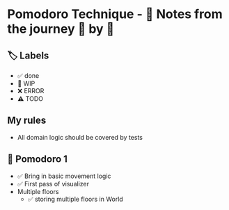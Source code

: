 # Pomodoro Technique - 📝 Notes from the journey 🍅 by 🍅

## 🏷️ Labels

- ✅ done
- 🚧 WIP
- ❌ ERROR
- ⚠️ TODO

## My rules

- All domain logic should be covered by tests

## 🍅 Pomodoro 1
- ✅ Bring in basic movement logic
- ✅ First pass of visualizer
- Multiple floors
    - ✅ storing multiple floors in World
